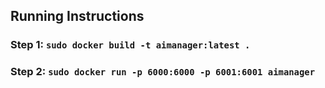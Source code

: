 ## Running Instructions
### Step 1: `sudo docker build -t aimanager:latest . `
### Step 2: `sudo docker run -p 6000:6000 -p 6001:6001 aimanager`